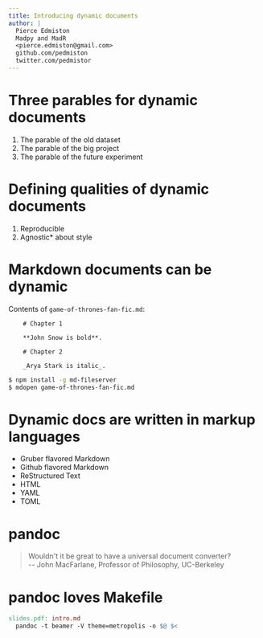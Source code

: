 ```yaml
---
title: Introducing dynamic documents
author: |
  Pierce Edmiston  
  Madpy and MadR  
  <pierce.edmiston@gmail.com>  
  github.com/pedmiston  
  twitter.com/pedmistor
---
```


# Three parables for dynamic documents

1. The parable of the old dataset
2. The parable of the big project
3. The parable of the future experiment

# Defining qualities of dynamic documents

1. Reproducible
2. Agnostic* about style

# Markdown documents can be dynamic

Contents of `game-of-thrones-fan-fic.md`:

```
    # Chapter 1

    **John Snow is bold**.

    # Chapter 2

    _Arya Stark is italic_.
```

```bash
$ npm install -g md-fileserver
$ mdopen game-of-thrones-fan-fic.md
```

# Dynamic docs are written in markup languages

- Gruber flavored Markdown
- Github flavored Markdown
- ReStructured Text
- HTML
- YAML
- TOML

<!--
John Gruber or as he's known online "daring fireball" defined the
authoritative version of Markdown, and it's the inspiration for
many of the variants, but they all differ in some way.

Restructured Text is the markup language of choice for many pythonistas,
because it is the markup language used to write the official python
docs.

Both Markdown and ReStructured Text exist primarily for offering a simpler
way to write HTML. It separates the content from the styling so people can
worry about content independent of style. They are also used because they
are more "pleasing to the eye" than reading HTML source.

But then things get a little messy because HTML itself is a markup language.
After all, HTML stands for Hypertext Markup Language. And there are many
other markup language.

YAML is a popular one. YAML originally stood for Yet Another Markup Language
until it was later renamed to the recursive "YAML Ain't Markup
Language". And it's true, most of the time I haven't seen YAML used as a
markup language, but rather as a way to specify config files and other
data that is read in by different languages.

This true for TOML too. TOML stands for Tom's Minimal, Obvious Language,
and it's technically a markup language though it's used mostly like YAML
for storing program data. (I just think the name is funny.)
-->

# pandoc

> Wouldn't it be great to have a universal document converter?  
-- John MacFarlane, Professor of Philosophy, UC-Berkeley

# pandoc loves Makefile

```Makefile
slides.pdf: intro.md
  pandoc -t beamer -V theme=metropolis -o $@ $<
```
